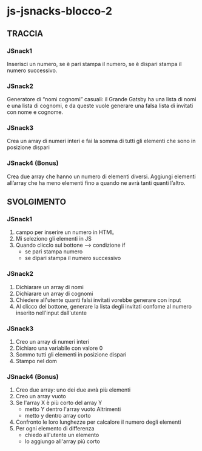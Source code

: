 # js-jsnacks-blocco-2

## TRACCIA
### JSnack1
Inserisci un numero, se è pari stampa il numero, se è dispari stampa il numero successivo.
### JSnack2
Generatore di “nomi cognomi” casuali: il Grande Gatsby ha una lista di nomi e una lista di cognomi, e da queste vuole generare una falsa lista di invitati con nome e cognome.
### JSnack3
Crea un array di numeri interi e fai la somma di tutti gli elementi che sono in posizione dispari
### JSnack4 (Bonus)
Crea due array che hanno un numero di elementi diversi.  Aggiungi elementi all’array che ha meno elementi fino a quando ne avrà tanti quanti l’altro.

## SVOLGIMENTO

### JSnack1 
1. campo per inserire un numero in HTML
2. Mi seleziono gli elementi in JS 
3. Quando clicclo sul bottone --> condizione if 
    - se pari stampa numero 
    - se dipari stampa il numero successivo

### JSnack2
1. Dichiarare un array di nomi 
2. Dichiarare un array di cognomi
3. Chiedere all'utente quanti falsi invitati vorebbe generare con input
4. Al clicco del bottone, generare la lista degli invitati confome al numero inserito nell'input dall'utente

### JSnack3

1. Creo un array di numeri interi
2. Dichiaro una variabile con valore 0
3. Sommo tutti gli elementi in posizione dispari
4. Stampo nel dom


### JSnack4 (Bonus)

1. Creo due array: uno dei due avrà più elementi
3. Creo un array vuoto 
4. Se l'array X è più corto del array Y 
    - metto Y dentro l'array vuoto
    Altrimenti
    - metto y dentro array corto
3. Confronto le loro lunghezze per calcalore il numero degli elementi 
4. Per ogni elemento di differenza
    - chiedo all'utente un elemento
    - lo aggiungo all'array più corto